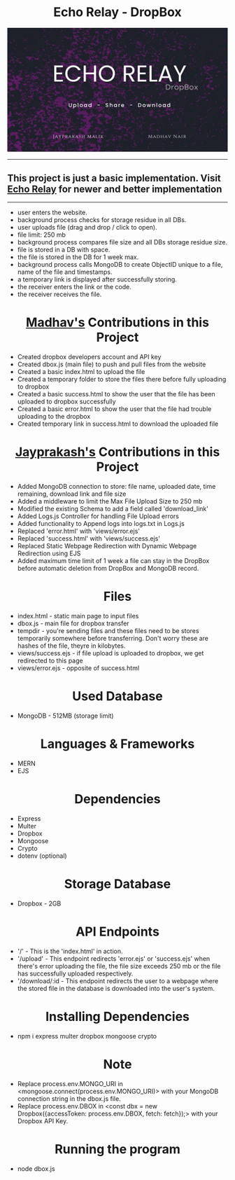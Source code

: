 <center><h1>Echo Relay - DropBox</h1></center>
<p align="center">
  <img src="./echorelay.png" title="Echo Relay - DropBox">
</p><hr>
<h2>This project is just a basic implementation. Visit <a href="https://theoneandonlyshadow/echo-relay">Echo Relay</a> for newer and better implementation</h2>
<hr>

- user enters the website.
- background process checks for storage residue in all DBs.
- user uploads file (drag and drop / click to open).
- file limit: 250 mb
- background process compares file size and all DBs storage residue size.
- file is stored in a DB with space.
- the file is stored in the DB for 1 week max.
- background process calls MongoDB to create ObjectID unique to a file, name of the file and timestamps.
- a temporary link is displayed after successfully storing.
- the receiver enters the link or the code.
- the receiver receives the file.

<center><h1><a href="https://github.com/theoneandonlyshadow">Madhav's</a> Contributions in this Project</h1></center>

- Created dropbox developers account and API key
- Created dbox.js (main file) to push and pull files from the website
- Created a basic index.html to upload the file
- Created a temporary folder to store the files there before fully uploading to dropbox
- Created a basic success.html to show the user that the file has been uploaded to dropbox successfully
- Created a basic error.html to show the user that the file had trouble uploading to the dropbox
- Created temporary link in success.html to download the uploaded file

<center><h1><a href="https://github.com/Tyler731137">Jayprakash's</a> Contributions in this Project</h1></center>

- Added MongoDB connection to store: file name, uploaded date, time remaining, download link and file size
- Added a middleware to limit the Max File Upload Size to 250 mb
- Modified the existing Schema to add a field called 'download_link'
- Added Logs.js Controller for handling File Upload errors
- Added functionality to Append logs into logs.txt in Logs.js
- Replaced 'error.html' with 'views/error.ejs'
- Replaced 'success.html' with 'views/success.ejs'
- Replaced Static Webpage Redirection with Dynamic Webpage Redirection using EJS
- Added maximum time limit of 1 week a file can stay in the DropBox before automatic deletion from DropBox and MongoDB record.


<center><h1>Files</h1></center>

- index.html - static main page to input files
- dbox.js - main file for dropbox transfer
- tempdir - you're sending files and these files need to be stores temporarily somewhere before transferring. Don't worry these are hashes of the file, theyre in kilobytes.
- views/success.ejs - if file upload is uploaded to dropbox, we get redirected to this page
- views/error.ejs - opposite of success.html

<center><h1>Used Database</h1></center>

- MongoDB - 512MB (storage limit)

<center><h1>Languages & Frameworks</h1></center>

- MERN
- EJS

<center><h1>Dependencies</h1></center>

- Express
- Multer
- Dropbox
- Mongoose
- Crypto
- dotenv (optional)

<center><h1>Storage Database</h1></center>

- Dropbox - 2GB

<center><h1>API Endpoints</h1></center>

- '/' - This is the 'index.html' in action. 
- '/upload' - This endpoint redirects 'error.ejs' or 'success.ejs' when there's error uploading the   file, the file size exceeds 250 mb or the file has successfully uploaded respectively.
- '/download/:id - This endpoint redirects the user to a webpage where the stored file in the database is downloaded into the user's system.

<center><h1>Installing Dependencies</h1></center>

- npm i express multer dropbox mongoose crypto

<center><h1>Note</h1></center>

- Replace process.env.MONGO_URI in <mongoose.connect(process.env.MONGO_URI)>  with your MongoDB connection string in the dbox.js file.
- Replace process.env.DBOX in <const dbx = new Dropbox({accessToken: process.env.DBOX, fetch: fetch});>  with your Dropbox API Key.

<center><h1>Running the program</h1></center>

- node dbox.js
